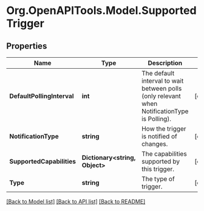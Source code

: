 # Org.OpenAPITools.Model.SupportedTrigger

## Properties

Name | Type | Description | Notes
------------ | ------------- | ------------- | -------------
**DefaultPollingInterval** | **int** | The default interval to wait between polls (only relevant when NotificationType is Polling). | [optional] 
**NotificationType** | **string** | How the trigger is notified of changes. | [optional] 
**SupportedCapabilities** | **Dictionary&lt;string, Object&gt;** | The capabilities supported by this trigger. | [optional] 
**Type** | **string** | The type of trigger. | [optional] 

[[Back to Model list]](../README.md#documentation-for-models) [[Back to API list]](../README.md#documentation-for-api-endpoints) [[Back to README]](../README.md)

